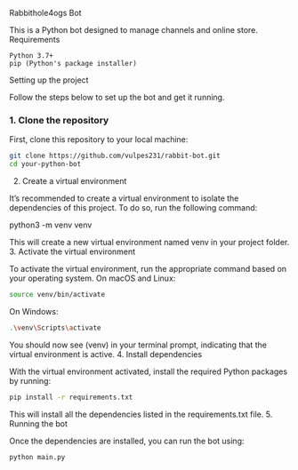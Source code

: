 Rabbithole4ogs Bot

This is a Python bot designed to manage channels and online store.
Requirements

    Python 3.7+
    pip (Python's package installer)

Setting up the project

Follow the steps below to set up the bot and get it running.

### 1. Clone the repository

First, clone this repository to your local machine:

```bash
git clone https://github.com/vulpes231/rabbit-bot.git
cd your-python-bot
```

2. Create a virtual environment

It’s recommended to create a virtual environment to isolate the dependencies of this project. To do so, run the following command:

python3 -m venv venv

This will create a new virtual environment named venv in your project folder. 3. Activate the virtual environment

To activate the virtual environment, run the appropriate command based on your operating system.
On macOS and Linux:

```bash
source venv/bin/activate
```

On Windows:

```bash
.\venv\Scripts\activate
```

You should now see (venv) in your terminal prompt, indicating that the virtual environment is active. 4. Install dependencies

With the virtual environment activated, install the required Python packages by running:

```bash
pip install -r requirements.txt
```

This will install all the dependencies listed in the requirements.txt file. 5. Running the bot

Once the dependencies are installed, you can run the bot using:

```bash
python main.py
```
